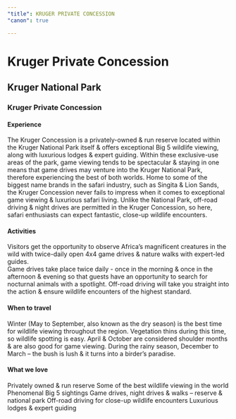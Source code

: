 ```yaml
---
"title": KRUGER PRIVATE CONCESSION
"canon": true

---
```


# Kruger Private Concession
## Kruger National Park
### Kruger Private Concession

#### Experience
The Kruger Concession is a privately-owned &amp; run reserve located within the Kruger National Park itself &amp; offers exceptional Big 5 wildlife viewing, along with luxurious lodges &amp; expert guiding.
Within these exclusive-use areas of the park, game viewing tends to be spectacular &amp; staying in one means that game drives may venture into the Kruger National Park, therefore experiencing the best of both worlds.
Home to some of the biggest name brands in the safari industry, such as Singita &amp; Lion Sands, the Kruger Concession never fails to impress when it comes to exceptional game viewing &amp; luxurious safari living.
Unlike the National Park, off-road driving &amp; night drives are permitted in the Kruger Concession, so here, safari enthusiasts can expect fantastic, close-up wildlife encounters.

#### Activities
Visitors get the opportunity to observe Africa’s magnificent creatures in the wild with twice-daily open 4x4 game drives &amp; nature walks with expert-led guides.  
Game drives take place twice daily - once in the morning &amp; once in the afternoon &amp; evening so that guests have an opportunity to search for nocturnal animals with a spotlight.
Off-road driving will take you straight into the action &amp; ensure wildlife encounters of the highest standard.

#### When to travel
Winter (May to September, also known as the dry season) is the best time for wildlife viewing throughout the region.  Vegetation thins during this time, so wildlife spotting is easy.
April &amp; October are considered shoulder months &amp; are also good for game viewing.  During the rainy season, December to March – the bush is lush &amp; it turns into a birder’s paradise.


#### What we love
Privately owned &amp; run reserve
Some of the best wildlife viewing in the world
Phenomenal Big 5 sightings
Game drives, night drives &amp; walks – reserve &amp; national park
Off-road driving for close-up wildlife encounters
Luxurious lodges &amp; expert guiding